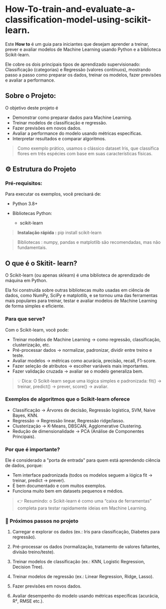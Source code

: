 # How-To-train-and-evaluate-a-classification-model-using-scikit-learn.
Este **How to** é um guia  para iniciantes que desejam aprender a treinar, prever e avaliar modelos de Machine Learning usando Python e a biblioteca Scikit-learn.

Ele cobre os dois principais tipos de aprendizado supervisionado: Classificação (categorias) e Regressão (valores contínuos), mostrando passo a passo como preparar os dados, treinar os modelos, fazer previsões e avaliar a performance.

## Sobre o Projeto:
O objetivo deste projeto é 

- Demonstrar como preparar dados para Machine Learning.
- Treinar modelos de classificação e regressão.
- Fazer previsões em novos dados.
- Avaliar a performance do modelo usando métricas específicas.
- Interpretar resultados e comparar algoritmos.

> Como exemplo prático, usamos o clássico dataset Iris, que classifica flores em três espécies com base em suas características físicas.
> 
## ⚙️ Estrutura do Projeto
### Pré-requisitos:
Para executar os exemplos, você precisará de:
- Python 3.8+

- Bibliotecas Python:
    - scikit-learn
>  **Instalação rápida :**
> pip install scikit-learn

> Bibliotecas : numpy, pandas e matplotlib são recomendadas, mas não  fundamentais.


## O que é o Skitit- learn?
O Scikit-learn (ou apenas sklearn) é uma biblioteca de aprendizado de máquina em Python.

Ela foi construída sobre outras bibliotecas muito usadas em ciência de dados, como NumPy, SciPy e matplotlib, e se tornou uma das ferramentas mais populares para treinar, testar e avaliar modelos de Machine Learning de forma simples e eficiente.

### Para que serve?

Com o Scikit-learn, você pode:

- Treinar modelos de Machine Learning → como regressão, classificação, clusterização, etc.
- Pré-processar dados → normalizar, padronizar, dividir entre treino e teste.
- Avaliar modelos → métricas como acurácia, precisão, recall, F1-score.
- Fazer seleção de atributos → escolher variáveis mais importantes.
- Fazer validação cruzada → avaliar se o modelo generaliza bem.
  
> 💡 Dica: O Scikit-learn segue uma lógica simples e padronizada: fit() → treinar, predict() → prever, score() → avaliar.

### Exemplos de algoritmos que o Scikit-learn oferece

- Classificação → Árvores de decisão, Regressão logística, SVM, Naive Bayes, KNN.
- Regressão → Regressão linear, Regressão ridge/lasso.
- Clusterização → K-Means, DBSCAN, Agglomerative Clustering.
- Redução de dimensionalidade → PCA (Análise de Componentes Principais).

### Por que é importante?

Ele é considerado a "porta de entrada" para quem está aprendendo ciência de dados, porque:

- Tem interface padronizada (todos os modelos seguem a lógica fit → treinar, predict → prever).
- É bem documentado e com muitos exemplos.
- Funciona muito bem em datasets pequenos e médios.

> 👉 Resumindo: o Scikit-learn é como uma “caixa de ferramentas” completa para testar rapidamente ideias em Machine Learning.

### 📌 Próximos passos no projeto
1. Carregar e explorar os dados (ex.: Iris para classificação, Diabetes para regressão).

2. Pré-processar os dados (normalização, tratamento de valores faltantes, divisão treino/teste).

3. Treinar modelos de classificação (ex.: KNN, Logistic Regression, Decision Tree).

4. Treinar modelos de regressão (ex.: Linear Regression, Ridge, Lasso).

5. Fazer previsões em novos dados.

6. Avaliar desempenho do modelo usando métricas específicas (acurácia, R², RMSE etc.).

